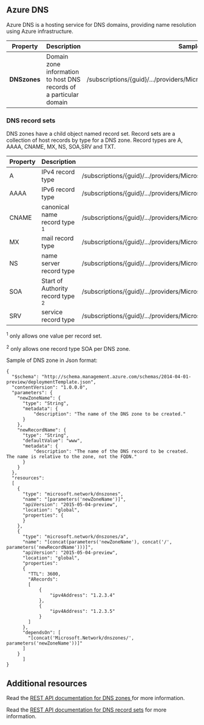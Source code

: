 ## Azure DNS
Azure DNS is a hosting service for DNS domains, providing name resolution using Azure infrastructure.

| Property | Description | Sample Value |
| --- | --- | --- |
| **DNSzones** |Domain zone information to host DNS records of a particular domain |/subscriptions/{guid}/.../providers/Microsoft.Network/dnszones/contoso.com" |

### DNS record sets
DNS zones have a child object named record set. Record sets are a collection of host records by type for a DNS zone. Record types are A, AAAA, CNAME, MX, NS, SOA,SRV and TXT.

| Property | Description | Sample value |
| --- | --- | --- |
| A |IPv4 record type |/subscriptions/{guid}/.../providers/Microsoft.Network/dnszones/contoso.com/A/www |
| AAAA |IPv6 record type |/subscriptions/{guid}/.../providers/Microsoft.Network/dnszones/contoso.com/AAAA/hostrecord |
| CNAME |canonical name record type <sup>1</sup> |/subscriptions/{guid}/.../providers/Microsoft.Network/dnszones/contoso.com/CNAME/www |
| MX |mail record type |/subscriptions/{guid}/.../providers/Microsoft.Network/dnszones/contoso.com/MX/mail |
| NS |name server record type |/subscriptions/{guid}/.../providers/Microsoft.Network/dnszones/contoso.com/NS/ |
| SOA |Start of Authority record type <sup>2</sup> |/subscriptions/{guid}/.../providers/Microsoft.Network/dnszones/contoso.com/SOA |
| SRV |service record type |/subscriptions/{guid}/.../providers/Microsoft.Network/dnszones/contoso.com/SRV |

<sup>1</sup> only allows one value per record set.

<sup>2</sup> only allows one record type SOA per DNS zone. 

Sample of DNS zone in Json format:

    {
      "$schema": "http://schema.management.azure.com/schemas/2014-04-01-preview/deploymentTemplate.json",
      "contentVersion": "1.0.0.0",
      "parameters": {
        "newZoneName": {
          "type": "String",
          "metadata": {
              "description": "The name of the DNS zone to be created."
          }
        },
        "newRecordName": {
          "type": "String",
          "defaultValue": "www",
          "metadata": {
              "description": "The name of the DNS record to be created.  The name is relative to the zone, not the FQDN."
          }
        }
      },
      "resources": 
      [
        {
          "type": "microsoft.network/dnszones",
          "name": "[parameters('newZoneName')]",
          "apiVersion": "2015-05-04-preview",
          "location": "global",
          "properties": {
          }
        },
        {
          "type": "microsoft.network/dnszones/a",
          "name": "[concat(parameters('newZoneName'), concat('/', parameters('newRecordName')))]",
          "apiVersion": "2015-05-04-preview",
          "location": "global",
          "properties": 
          {
            "TTL": 3600,
            "ARecords": 
            [
                {
                    "ipv4Address": "1.2.3.4"
                },
                {
                    "ipv4Address": "1.2.3.5"
                }
            ]
          },
          "dependsOn": [
            "[concat('Microsoft.Network/dnszones/', parameters('newZoneName'))]"
          ]
        }
          ]
    }

## Additional resources
Read the [REST API documentation for DNS zones ](https://msdn.microsoft.com/library/azure/mt130626.aspx) for more information.

Read the [REST API documentation for DNS record sets](https://msdn.microsoft.com/library/azure/mt130627.aspx) for more information.
